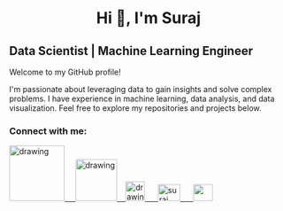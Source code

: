 <h1 align="center">Hi 👋, I'm Suraj</h1>

## Data Scientist | Machine Learning Engineer

Welcome to my GitHub profile! 

I'm passionate about leveraging data to gain insights and solve complex problems. I have experience in machine learning, data analysis, and data visualization. Feel free to explore my repositories and projects below.

<h3 align="left">Connect with me:</h3>



<a href="https://www.linkedin.com/in/suraj502/"><img src="https://res.cloudinary.com/importdata/image/upload/v1595012354/linkedin_t9qiwy.png" alt="drawing" width="100"/> &nbsp;&nbsp;&nbsp;&nbsp;<a href="https://www.kaggle.com/suraj452"><img src="https://res.cloudinary.com/importdata/image/upload/v1595012924/kaggle_ksaktb.png" alt="drawing" width="75"/>&nbsp;&nbsp;&nbsp;&nbsp;<a href="https://medium.com/@sy820860"><img src="https://res.cloudinary.com/importdata/image/upload/v1595012354/medium_mono_hoz0z5.png" alt="drawing" width="35"/> &nbsp;&nbsp;&nbsp;&nbsp;  <a href="https://instagram.com/suraj452" ><img  src="https://raw.githubusercontent.com/rahuldkjain/github-profile-readme-generator/master/src/images/icons/Social/instagram.svg" alt="suraj" height="30"  width="40" />
&nbsp;&nbsp;&nbsp;&nbsp;  <a href="https://www.datascienceportfol.io/suraj4502" ><img src="https://static.vecteezy.com/system/resources/previews/000/350/515/original/portfolio-vector-icon.jpg"  height="30"  width="35" />





<!---
suraj4502/suraj4502 is a ✨ special ✨ repository because its `README.md` (this file) appears on your GitHub profile.
You can click the Preview link to take a look at your changes.
--->
